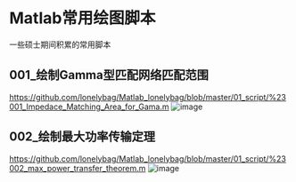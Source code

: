 # Matlab常用绘图脚本
一些硕士期间积累的常用脚本

## 001_绘制Gamma型匹配网络匹配范围
https://github.com/lonelybag/Matlab_lonelybag/blob/master/01_script/%23001_Impedace_Matching_Area_for_Gama.m
![image](https://github.com/lonelybag/Matlab_lonelybag/blob/master/02_results/001.jpg)

## 002_绘制最大功率传输定理
https://github.com/lonelybag/Matlab_lonelybag/blob/master/01_script/%23002_max_power_transfer_theorem.m
![image](https://github.com/lonelybag/Matlab_lonelybag/blob/master/02_results/002.jpg)
